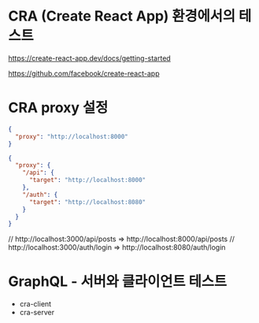 # CRA (Create React App) 환경에서의 테스트

https://create-react-app.dev/docs/getting-started

https://github.com/facebook/create-react-app

# CRA proxy 설정

```json
{
  "proxy": "http://localhost:8000"
}
```

```json
{
  "proxy": {
    "/api": {
      "target": "http://localhost:8000"
    },
    "/auth": {
      "target": "http://localhost:8080"
    }
  }
}
```

// http://localhost:3000/api/posts => http://localhost:8000/api/posts
// http://localhost:3000/auth/login => http://localhost:8080/auth/login

# GraphQL - 서버와 클라이언트 테스트

- cra-client
- cra-server